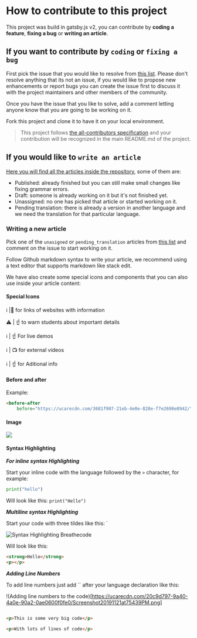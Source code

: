 # How to contribute to this project

This project was build in gatsby.js v2, you can contribute by **coding a feature**, **fixing a bug** or **writing an article**.

## If you want to contribute by `coding` or `fixing a bug`

First pick the issue that you would like to resolve from [this list](https://github.com/breatheco-de/content/issues?q=is%3Aopen+is%3Aissue+label%3A%22help+wanted%22). Please don't resolve anything that its not an issue, if you would like to propose new enhancements or report bugs you can create the issue first to discuss it with the project maintainers and other members of the community.

Once you have the issue that you like to solve, add a comment letting anyone know that you are going to be working on it.

Fork this project and clone it to have it on your local environment.

> This project follows [the all-contributors specification](https://github.com/kentcdodds/all-contributors) and your contribution will be recognized in the main README.md of the project.

## If you would like to `write an article`

[Here you will find all the articles inside the repository](https://github.com/breatheco-de/content/tree/docs/src/content), some of them are:
- Published: already finished but you can still make small changes like fixing grammar errors.
- Draft: someone is already working on it but it's not finished yet.
- Unassigned: no one has picked that article or started working on it.
- Pending translation: there is already a version in another language and we need the translation for that particular language.

### Writing a new article

Pick one of the `unasigned` or `pending_translation` articles from [this list](https://github.com/breatheco-de/content/issues?q=is%3Aopen+is%3Aissue+label%3A%22help+wanted%22) and comment on the issue to start working on it.

Follow Github markdown syntax to write your article, we recommend using a text editor that supports markdown like stack edit.

We have also create some special icons and components that you can also use inside your article content:

#### Special Icons

:information_source:
|:link: for links of websites with information  


:warning:
| :point_up:
 to warn students about important details

:information_source:
| :point_up: For live demos 

:information_source:
| :tv: for external videos

:information_source:
| :point_up: for Aditional info 

#### Before and after

Example:

```html
<before-after 
    before="https://ucarecdn.com/3681f907-21eb-4e0e-828e-f7e2690e8942/" after="https://ucarecdn.com/d6648701-2af4-4e2d-890c-17ed222bb66c/" />
```

#### Image

<img src="https://path/to/image.png">

#### Syntax Highlighting

***For inline syntax Highlighting***

Start your inline code with the language followed by the `>` character, for example:

```python
print("hello")
```
Will look like this: `print("Hello")`

***Multiline syntax Highlighting***

Start your code with three tildes like this: `

![Syntax Highlighting Breathecode](https://ucarecdn.com/8e196eb9-9aaa-41b1-a0f9-a62c1375ccfa/Screenshot20191121at73857PM.png)

Will look like this:

```html
<strong>Hello</strong>
<p></p>
```

***Adding Line Numbers***

To add line numbers just add `` after your language declaration like this:

!(Adding line numbers to the code)[https://ucarecdn.com/20c9d797-9a40-4a0e-90a2-0ae0600f0fe0/Screenshot20191121at75439PM.png]


```html

<p>This is some very big code</p>

<p>With lots of lines of code</p>

```
